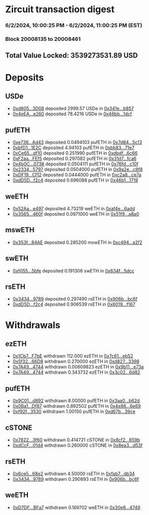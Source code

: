 # Zircuit transaction digest
### 6/2/2024, 10:00:25 PM - 6/2/2024, 11:00:25 PM (EST)
### Block 20008135 to 20008461

## Total Value Locked: 3539273531.89 USD

# Deposits
## USDe
- [0xd805...3D08](https://etherscan.io/address/0xd805cb7014575a1e060468115738830d4dba3D08) deposited 2999.57 USDe in [0x341e...b857](https://etherscan.io/tx/0xd805cb7014575a1e060468115738830d4dba3D08)
- [0x4eEA...e260](https://etherscan.io/address/0x4eEA2Ba4E10D488e8952e3cC3C31C3178d4Ce260) deposited 78.4216 USDe in [0x46bb...1dcf](https://etherscan.io/tx/0x4eEA2Ba4E10D488e8952e3cC3C31C3178d4Ce260)
## pufETH
- [0xe736...Ad43](https://etherscan.io/address/0xe73685DE363A6cA2cBbdbC9eB59a4004CDbdAd43) deposited 0.0494103 pufETH in [0x7d84...5c13](https://etherscan.io/tx/0xe73685DE363A6cA2cBbdbC9eB59a4004CDbdAd43)
- [0xbfD1...1E2C](https://etherscan.io/address/0xbfD1619b681F24831380d3C5FE1E42FD0c161E2C) deposited 4.94103 pufETH in [0xbb83...71e7](https://etherscan.io/tx/0xbfD1619b681F24831380d3C5FE1E42FD0c161E2C)
- [0xCe65...df10](https://etherscan.io/address/0xCe6564D03Bb29974CD28c861490A581627Aedf10) deposited 0.251990 pufETH in [0xdbdf...6c66](https://etherscan.io/tx/0xCe6564D03Bb29974CD28c861490A581627Aedf10)
- [0xF2aa...FEf5](https://etherscan.io/address/0xF2aaA8b7DfE839108Ad5D4aF37B70C04869EFEf5) deposited 0.297082 pufETH in [0x31d7...fca6](https://etherscan.io/tx/0xF2aaA8b7DfE839108Ad5D4aF37B70C04869EFEf5)
- [0x4b0C...0738](https://etherscan.io/address/0x4b0CEb088A1c4E81F69c7f6baAfACCF6bA9B0738) deposited 0.0504111 pufETH in [0x76fd...c10f](https://etherscan.io/tx/0x4b0CEb088A1c4E81F69c7f6baAfACCF6bA9B0738)
- [0x2334...5797](https://etherscan.io/address/0x23344B3D934e4eB0D385cD5E6c2eFadfCdee5797) deposited 0.0504000 pufETH in [0x9a2e...c8f8](https://etherscan.io/tx/0x23344B3D934e4eB0D385cD5E6c2eFadfCdee5797)
- [0xDF19...Cf12](https://etherscan.io/address/0xDF1903625A9dC4d8cEf0287363dbceb3f94CCf12) deposited 0.0444000 pufETH in [0xc2a8...ce7a](https://etherscan.io/tx/0xDF1903625A9dC4d8cEf0287363dbceb3f94CCf12)
- [0xdD5D...f2c4](https://etherscan.io/address/0xdD5D76613dAD27dcf12d46069d616FB90FaBf2c4) deposited 0.696088 pufETH in [0x46b1...1719](https://etherscan.io/tx/0xdD5D76613dAD27dcf12d46069d616FB90FaBf2c4)
## weETH
- [0x52Aa...e497](https://etherscan.io/address/0x52Aa899454998Be5b000Ad077a46Bbe360F4e497) deposited 4.73219 weETH in [0xaf4e...6add](https://etherscan.io/tx/0x52Aa899454998Be5b000Ad077a46Bbe360F4e497)
- [0x3565...460f](https://etherscan.io/address/0x3565917C892D38E7BDF8B82efB22FB7f002a460f) deposited 0.0971000 weETH in [0x51f9...a8a0](https://etherscan.io/tx/0x3565917C892D38E7BDF8B82efB22FB7f002a460f)
## mswETH
- [0x353f...84AE](https://etherscan.io/address/0x353f39ff249bBC05D0526332852A2d9A889884AE) deposited 0.285200 mswETH in [0xc494...a2f2](https://etherscan.io/tx/0x353f39ff249bBC05D0526332852A2d9A889884AE)
## swETH
- [0xf055...5bfe](https://etherscan.io/address/0xf05572bc4abF21A307C00fd2990b9668AE5c5bfe) deposited 0.191306 swETH in [0x634f...5dcc](https://etherscan.io/tx/0xf05572bc4abF21A307C00fd2990b9668AE5c5bfe)
## rsETH
- [0x3434...9789](https://etherscan.io/address/0x34349c5569e7B846c3558961552D2202760A9789) deposited 0.297490 rsETH in [0x906b...bc6f](https://etherscan.io/tx/0x34349c5569e7B846c3558961552D2202760A9789)
- [0xdD5D...f2c4](https://etherscan.io/address/0xdD5D76613dAD27dcf12d46069d616FB90FaBf2c4) deposited 0.906539 rsETH in [0x6019...f167](https://etherscan.io/tx/0xdD5D76613dAD27dcf12d46069d616FB90FaBf2c4)
# Withdrawals
## ezETH
- [0x1Cb7...F7bE](https://etherscan.io/address/0x1Cb7F3EaB52BbE5F6635378b09d4856FB43FF7bE) withdrawn 112.000 ezETH in [0x7c61...eb52](https://etherscan.io/tx/0x1Cb7F3EaB52BbE5F6635378b09d4856FB43FF7bE)
- [0x5f32...66D8](https://etherscan.io/address/0x5f327006a670031c87E8E86AE1Dd6585eb6466D8) withdrawn 0.270000 ezETH in [0xd827...3398](https://etherscan.io/tx/0x5f327006a670031c87E8E86AE1Dd6585eb6466D8)
- [0x7A49...4744](https://etherscan.io/address/0x7A493Be5c2ce014cD049Bf178a1ac0Db1B434744) withdrawn 0.00609823 ezETH in [0x9b11...e73a](https://etherscan.io/tx/0x7A493Be5c2ce014cD049Bf178a1ac0Db1B434744)
- [0x7A49...4744](https://etherscan.io/address/0x7A493Be5c2ce014cD049Bf178a1ac0Db1B434744) withdrawn 0.343732 ezETH in [0x3c02...6d82](https://etherscan.io/tx/0x7A493Be5c2ce014cD049Bf178a1ac0Db1B434744)
## pufETH
- [0x9C01...d892](https://etherscan.io/address/0x9C01b839c6091E519FD4749efA8B81E190c6d892) withdrawn 8.00000 pufETH in [0x3aa0...b62d](https://etherscan.io/tx/0x9C01b839c6091E519FD4749efA8B81E190c6d892)
- [0x0Ba1...Df87](https://etherscan.io/address/0x0Ba177A486c686Ed04709B83eE4E835c766DDf87) withdrawn 0.892502 pufETH in [0x4e86...6e69](https://etherscan.io/tx/0x0Ba177A486c686Ed04709B83eE4E835c766DDf87)
- [0xf92f...3530](https://etherscan.io/address/0xf92ffdf2F60D5378f7B3063992f557727C603530) withdrawn 1.00150 pufETH in [0xd67b...39ce](https://etherscan.io/tx/0xf92ffdf2F60D5378f7B3063992f557727C603530)
## cSTONE
- [0x7822...3f60](https://etherscan.io/address/0x7822164Ac9cb76953Af2c4E6405ACcBAb0503f60) withdrawn 0.414721 cSTONE in [0x8cf2...659b](https://etherscan.io/tx/0x7822164Ac9cb76953Af2c4E6405ACcBAb0503f60)
- [0xdCcF...01d4](https://etherscan.io/address/0xdCcF29fa0f10922F6284441193b0192d361101d4) withdrawn 0.260000 cSTONE in [0x8ea3...d53f](https://etherscan.io/tx/0xdCcF29fa0f10922F6284441193b0192d361101d4)
## rsETH
- [0x6ce5...68e2](https://etherscan.io/address/0x6ce5386cDf8DD63CDf7732a04d792b16fCF568e2) withdrawn 4.50000 rsETH in [0xfab7...db34](https://etherscan.io/tx/0x6ce5386cDf8DD63CDf7732a04d792b16fCF568e2)
- [0x3434...9789](https://etherscan.io/address/0x34349c5569e7B846c3558961552D2202760A9789) withdrawn 0.290893 rsETH in [0x906b...bc6f](https://etherscan.io/tx/0x34349c5569e7B846c3558961552D2202760A9789)
## weETH
- [0xD7DF...BFa7](https://etherscan.io/address/0xD7DF7E085214743530afF339aFC420c7c720BFa7) withdrawn 0.169702 weETH in [0x30e6...4749](https://etherscan.io/tx/0xD7DF7E085214743530afF339aFC420c7c720BFa7)
